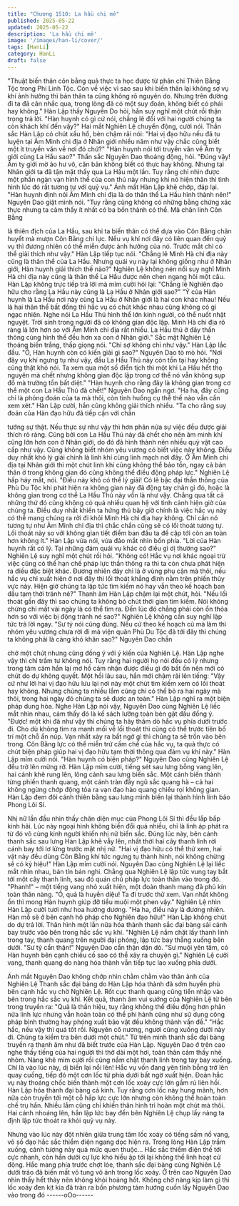 ```yaml
---
title: "Chương 1510: La hầu chi mê"
published: 2025-05-22
updated: 2025-05-22
description: 'La hầu chi mê'
image: '/images/han-li/cover/'
tags: [HanLi]
category: HanLi
draft: false
---
```


"Thuật biến thân côn bằng quả thực ta học được từ phân chi
Thiên Bằng Tộc trong Phi Linh Tộc. Còn về việc vì sao sau khi
biến thân lại không sợ vụ khí ảnh hưởng thì bản thân ta cũng
không rõ nguyên do. Nhưng trên đường đi ta đã cân nhắc qua,
trong lòng đã có một suy đoán, không biết có phải hay không."
Hàn Lập thấy Nguyên Do hỏi, hắn suy nghĩ một chút rồi thận
trọng trả lời.
"Hàn huynh có gì cứ nói, chẳng lẽ đối với hai người chúng ta còn
khách khí đến vậy?" Hai mắt Nghiên Lệ chuyển động, cười nói.
Thần sắc Hàn Lập có chút xấu hổ, bèn chậm rãi nói:
"Hai vị đạo hữu nếu đã tu luyện tại Âm Minh chi địa ở Nhân giới
nhiều năm như vậy chắc cũng biết một ít truyền văn về nơi đó
chứ?"
"Hàn huynh nói tới truyền văn về Âm ty giới cùng La Hầu sao?"
Thần sắc Nguyên Dao thoáng động, hỏi.
"Đúng vậy! Âm ty giới mờ ảo hư vô, căn bản không biết có thực
hay không. Nhưng tại Nhân giới ta đã tận mặt thấy qua La Hầu
một lần.
Tuy rằng chỉ nhìn được một phần ngàn vạn hình thể của con thú
này nhưng khi nó hiện thân thì tình hình lúc đó rất tương tự với
quỷ vụ." Ánh mắt Hàn Lập khẽ chớp, đáp lại.
"Hàn huynh định nói Âm Minh chi địa là do thân thể La Hầu hình
thành nên!" Nguyên Dao giật mình nói.
"Tuy rằng cũng không có những bằng chứng xác thực nhưng ta
cảm thấy ít nhất có ba bốn thành có thể. Mà chân linh Côn Bằng

là thiên địch của La Hầu, sau khi ta biến thân có thể dựa vào Côn
Bằng chân huyết mà mượn Côn Bằng chi lực. Nếu vụ khí nơi đây
có liên quan đến quỷ vụ thì đương nhiên có thể miễn được ảnh
hưởng của nó. Trước mắt chỉ có thể giải thích như vậy." Hàn Lập
tiếp tục nói.
"Chẳng lẽ Minh Hà chi địa này cũng là thân thể của La Hầu.
Nhưng quái vụ này lại không giống như ở Nhân giới, Hàn huynh
giải thích thế nào?" Nghiên Lệ không nén nổi suy nghĩ Minh Hà
chi địa này cũng là thân thể La Hầu được nên chen ngang hỏi một
câu. Hàn Lập không trực tiếp trả lời mà mỉm cười hỏi lại: "Chẳng
lẽ Nghiên đạo hữu cho rằng La Hầu này cũng là La Hầu ở Nhân
giới sao?"
"Ý của Hàn huynh là La Hầu nơi này cùng La Hầu ở Nhân giới là
hai con khác nhau! Nếu là hai thân thể bất đồng thì hắc vụ có chút
khác nhau cũng không có gì ngạc nhiên. Nghe nói La Hầu Thú
hình thể lớn kinh người, có thể nuốt nhật nguyệt. Trời sinh trong
người đã có không gian độc lập. Minh Hà chi địa rõ ràng là lớn
hơn so với Âm Minh chi địa rất nhiều. La Hầu thú ở đây thần
thông cùng hình thể đều hơn xa con ở Nhân giới." Sắc mặt
Nghiên Lệ thoáng biến trắng, thấp giọng nói.
"Chỉ sợ không chỉ như vậy." Hàn Lập lắc đầu.
"Ồ, Hàn huynh còn có kiến giải gì sao?" Nguyên Dao tò mò hỏi.
"Nơi đây vụ khí ngưng tụ như vậy, đầu La Hầu Thú này còn tồn tại
hay không cũng thật khó nói. Ta xem qua một số điển tịch thì một
khi La Hầu hết thọ nguyên mà chết nhưng không gian độc lập
trong cơ thể nó vẫn không sụp đổ mà trường tồn bất diệt."
"Hàn huynh cho rằng đây là không gian trong cơ thể một con La
Hầu Thú đã chết!" Nguyên Dao ngẩn ngơ.
"Ha ha, đây cũng chỉ là phỏng đoán của ta mà thôi, còn tình
huống cụ thể thế nào vẫn cần xem xét." Hàn Lập cười, hắn cũng
không giải thích nhiều.
"Ta cho rằng suy đoán của Hàn đạo hữu đã tiếp cận với chân

tướng sự thật. Nếu thực sự như vậy thì hơn phân nửa sự việc đều
được giải thích rõ ràng. Cũng bởi con La Hầu Thú này đã chết cho
nên âm minh khí cũng lớn hơn con ở Nhân giới, do đó đã hình
thành nên nhiều quỷ vật cao cấp như vậy. Cũng không biết nhóm
yêu vương có biết việc này không. Điều duy nhất khó lý giải chính
là linh khí cùng linh mạch nơi đây. Ở Âm Minh chi địa tại Nhân giới
thì một chút linh khí cũng không thể bảo tồn, ngay cả bản thân ở
trong không gian đó cũng không thể điều động pháp lực." Nghiên
Lệ hấp háy mắt, nói.
"Điều này khó có thể lý giải! Có lẽ bậc đại thần thông của Phù Du
Tộc khi phát hiện ra không gian này đã động tay chân gì đó, hoặc
là không gian trong cơ thể La Hầu Thú này vốn là như vậy. Chẳng
qua tất cả những thứ đó cũng không có quá nhiều quan hệ với
tình cảnh hiện giờ của chúng ta. Điều duy nhất khiến ta hứng thú
bây giờ chính là việc hắc vụ này có thể mang chúng ra rời đi khỏi
Minh Hà chi địa hay không. Chỉ cần nó tương tự như Âm Minh chi
địa thì chắc chắn cũng sẽ có lối thoát tương tự. Lối thoát này so
với không gian tiết điểm ban đầu ta đề cập tới còn an toàn hơn
không ít." Hàn Lập vừa nói, vừa đảo mắt nhìn bốn phía.
"Lời của Hàn huynh rất có lý. Tại những đám quái vụ khác có điều
gì dị thường sao?" Nghiên Lệ suy nghĩ một chút rồi hỏi.
"Không có! Hắc vụ nơi khác ngoại trừ việc cũng có thể hạn chế
pháp lực thần thông ra thì ta còn chưa phát hiện ra điều đặc biệt
khác. Đương nhiên đây chỉ là ở vùng phụ cận mà thôi, nếu hắc vụ
chỉ xuất hiện ở nơi đây thì lối thoát khẳng định nằm trên phiến
thủy vực này. Hiện giờ chúng ta lập tức tìm kiếm nó hay vẫn theo
kế hoạch ban đầu tạm thời tránh né?" Thanh âm Hàn Lập chậm
lại một chút, hỏi.
"Nếu lối thoát gần đây thì sao chúng ta không bỏ chút thời gian
tìm kiếm. Nói không chừng chỉ mất vài ngày là có thể tìm ra. Đến
lúc đó chẳng phải còn ổn thỏa hơn so với việc bị động tránh né
sao?" Nghiên Lệ không cần suy nghĩ lập tức trả lời ngay.
"Sư tỷ nói cũng đúng. Nếu cứ theo kế hoạch cũ mà làm thì nhóm
yêu vương chưa rời đi mà viện quân Phù Du Tộc đã tới đây thì
chúng ta không phải là càng khó khăn sao?" Nguyên Dao chần

chờ một chút nhưng cũng đồng ý với ý kiến của Nghiên Lệ.
Hàn Lập nghe vậy thì chỉ trầm tư không nói.
Tuy rằng hai người họ nói đều có lý nhưng trong tâm cảm hắn lại
mơ hồ cảm nhận được điều gì đó bất ổn nên mới có chút do dự
không quyết.
Một hồi lâu sau, hắn mới chậm rãi lên tiếng:
"Vậy cứ như lời hai vị đạo hữu lưu lại nơi này một chút tìm kiếm
xem có lối thoát hay không. Nhưng chúng ta nhiều lắm cũng chỉ
có thể bỏ ra hai ngày mà thôi, trong hai ngày đó chúng ta sẽ được
an toàn."
Hàn Lập nghĩ ra một biện pháp dung hòa.
Nghe Hàn Lập nói vậy, Nguyên Dao cùng Nghiên Lệ liếc mắt nhìn
nhau, cảm thấy đó là kế sách lưỡng toàn bèn gật đầu đồng ý.
"Được! một khi đã như vậy thì chúng ta hãy thăm dò hắc vụ phía
dưới trước đi. Cho dù không tìm ra manh mối về lối thoát thì cũng
có thể trước tiên bố trí một chỗ ẩn núp. Vạn nhất xảy ra bất ngờ gì
thì chúng ta sẽ trốn vào bên trong. Côn Bằng lực có thể miễn trừ
cấm chế của hắc vụ, ta quả thực có chút biện pháp giúp hai vị đạo
hữu tạm thời thông qua đám vụ khí này." Hàn Lập mỉm cười nói.
"Hàn huynh có biện pháp?" Nguyên Dao cùng Nghiên Lệ đều trở
lên mừng rỡ.
Hàn Lập mỉm cười, tiếng sét sau lưng bỗng vang lên, hai cánh
khẽ rung lên, lông cánh sau lưng biến sắc.
Một cánh biến thành từng phiến thanh quang, một cánh tràn đầy
ngũ sắc quang hà – cả hai không ngừng chớp động tỏa ra vạn
đạo hào quang chiếu rọi không gian.
Hàn Lập đem đôi cánh thiên bằng sau lưng mình biến lại thành
hình linh bảo Phong Lôi Sí.

Nhị nữ lần đầu nhìn thấy chân diện mục của Phong Lôi Sí thì đều
lắp bắp kinh hãi.
Lúc này ngoại hình không biến đổi quá nhiều, chỉ là linh áp phát
ra từ đó vô cùng kinh người khiến nhị nữ biến sắc.
Đúng lúc này, bên cánh thanh sắc sau lưng Hàn Lập khẽ vẫy lên,
nhất thời hai cây thanh linh rời cánh bay tới lơ lửng trước mặt nhị
nữ.
"Hai vị đạo hữu có thể thử xem, hai vật này đều dùng Côn Bằng
khí tức ngưng tụ thành hình, nói không chừng sẽ có kỳ hiệu!" Hàn
Lập mỉm cười nói.
Nguyên Dao cùng Nghiên Lệ lại liếc mắt nhìn nhau, bán tín bán
nghi.
Chẳng qua Nghiên Lệ lập tức vung tay bắt tới một cây thanh linh,
sau đó quán chú pháp lực toàn thân vào trong đó.
"Phanh!" – một tiếng vang nhỏ xuất hiện, một đoàn thanh mang
đã phủ kín toàn thân nàng.
"Ồ, quả là huyền diệu! Ta đi trước thử xem. Vạn nhất không ổn thì
mong Hàn huynh giúp đỡ tiểu muội một phen vậy." Nghiên Lệ
nhìn Hàn Lập cười tươi như hoa hướng dương.
"Ha ha, điều này là đương nhiên. Hàn mỗ sẽ ở bên cạnh hộ pháp
cho Nghiên đạo hữu!" Hàn Lập không chút do dự trả lời. Thân
hình một lần nữa hóa thành thanh sắc đại bàng sải cánh bay
trước vào bên trong hắc sắc vụ khí.
"Nghiên Lệ nắm chặt lấy thanh linh trong tay, thanh quang trên
người đại phóng, lập tức bay thẳng xuống bên dưới.
"Sư tỷ cẩn thận!" Nguyên Dao cẩn thận dặn dò.
"Sư muội yên tâm, có Hàn huynh bên cạnh chiếu cố sao có thể
xảy ra chuyện gì." Nghiên Lệ cười vang, thanh quang do nàng
hóa thành vẫn tiếp tục lao xuống phía dưới.

Ánh mắt Nguyên Dao không chớp nhìn chằm chằm vào thân ảnh
của Nghiên Lệ
Thanh sắc đại bàng do Hàn Lập hóa thành đã sớm huyền phù
bên cạnh hắc vụ chờ Nghiên Lệ.
Rốt cục thanh quang cũng tiến nhập vào bên trong hắc sắc vụ
khí. Kết quả, thanh âm vui sướng của Nghiên Lệ từ bên trong
truyền ra:
"Quả là thần hiệu, tuy rằng không thể điều động hơn phân nửa
linh lực nhưng vẫn hoàn toàn có thể phi hành cũng như sử dụng
công pháp bình thường hay phóng xuất bảo vật đều không thành
vấn đề."
"Hắc hắc, nếu vậy thì quá tốt rồi. Nguyên cô nương, ngươi cũng
xuống dưới này đi. Chúng ta kiểm tra bên dưới một chút." Từ trên
mình thanh sắc đại bàng truyền ra thanh âm như đã biết trước
của Hàn Lập.
Nguyên Dao ở trên cao nghe thấy tiếng của hai người thì thở dài
một hơi, toàn thân cảm thấy nhẽ nhõm. Nàng khẽ mỉm cười rồi
cũng nắm chặt thanh linh trong tay bay xuống.
Chỉ là vào lúc này, dị biến lại nổi lên!
Hắc vụ vốn đang yên tĩnh bỗng trở lên quay cuồng, tiếp đó một
cơn lốc từ phía dưới bất ngờ xuất hiện. Đoàn hắc vụ này thoáng
chốc biến thành một cơn lốc xoáy cực lớn gầm rú liên hồi.
Hàn Lập hóa thành đại bàng cả kinh.
Tuy rằng cơn lốc này hung mãnh, hơn nữa còn truyền tới một cỗ
hấp lực cực lớn nhưng còn không thể hoàn toàn chế trụ hắn.
Nhiều lắm cũng chỉ khiến thân hình trì hoãn một chút mà thôi.
Hai cánh nhoáng lên, hắn lập lức bay đến bên Nghiên Lệ chụp lấy
nàng ta định lập tức thoát ra khỏi quỷ vụ này.

Nhưng vào lúc này đột nhiên giữa trung tâm lốc xoáy có tiếng
sấm nổ vang, vô số đạo hắc sắc thiểm điện ngang dọc hiện ra.
Trong lòng Hàn Lập trầm xuống, cảnh tượng này quá mức quen
thuộc…
Hắc sắc thiểm điện thế tới cực nhanh, còn hắn dưới cự lực khó
hiểu ập tới lại không thể linh hoạt cử động.
Hắc mang phía trước chợt lóe, thanh sắc đại bàng cùng Nghiên
Lệ dưới trảo đã biến mất vô tung vô ảnh trong lốc xoáy.
Ở trên cao Nguyên Dao nhìn thấy hết thảy nên không khỏi hoảng
hốt. Không chờ nàng kịp làm gì thì lốc xoáy đen kịt kia đã tràn ra
bốn phương tám hướng cuốn lấy Nguyên Dao vào trong đó
------oOo------
